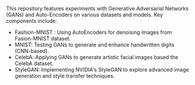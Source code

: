 This repository features experiments with Generative Adversarial Networks (GANs) and Auto-Encoders on various datasets and models. Key components include:

- Fashion-MNIST : Using AutoEncoders for denoising images from Fasion-MNIST dataset.
- MNIST: Testing GANs to generate and enhance handwritten digits (CNN-based).
- CelebA: Applying GANs to generate artistic facial images based the CelebA dataset.
- StyleGAN: Implementing NVIDIA's StyleGAN to explore advanced image generation and style transfer techniques.
